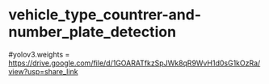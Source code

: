 # vehicle_type_countrer-and-number_plate_detection
#yolov3.weights = https://drive.google.com/file/d/1GOARATfkzSpJWk8qR9WvH1d0sG1kOzRa/view?usp=share_link

